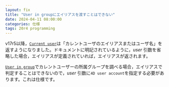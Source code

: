 ```yaml
---
layout: fix
title: "User in groupにエイリアスを渡すことはできない"
date: 2024-04-11 08:00:00
categories: 仕様
tags: 20r4 programming
---
```


v17r5以降，[`Current user`](https://doc.4d.com/4Dv20/4D/20.3/Current-user.301-6867848.ja.html)は「カレントユーザのエイリアスまたはユーザ名」を返すようになりました。ドキュメントに明記されているように，*user* 引数を省略した場合，エイリアスが定義されていれば，エイリアスが返されます。

[`User in group`](https://doc.4d.com/4Dv20/4D/20.3/User-in-group.301-6867854.ja.html)でカレントユーザーの所属グループを調べる場合，エイリアスで判定することはできないので，*user* 引数に`4D user account`を指定する必要があります。これは仕様です。